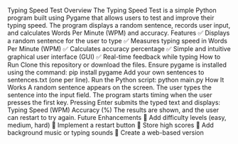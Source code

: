 Typing Speed Test
Overview
The Typing Speed Test is a simple Python program built using Pygame that allows users to test and improve their typing speed. The program displays a random sentence, records user input, and calculates Words Per Minute (WPM) and accuracy.
Features
✅ Displays a random sentence for the user to type
✅ Measures typing speed in Words Per Minute (WPM)
✅ Calculates accuracy percentage
✅ Simple and intuitive graphical user interface (GUI)
✅ Real-time feedback while typing
How to Run
Clone this repository or download the files.
Ensure pygame is installed using the command:
pip install pygame
Add your own sentences to sentences.txt (one per line).
Run the Python script:
python main.py
How It Works
A random sentence appears on the screen.
The user types the sentence into the input field.
The program starts timing when the user presses the first key.
Pressing Enter submits the typed text and displays:
Typing Speed (WPM)
Accuracy (%)
The results are shown, and the user can restart to try again.
Future Enhancements
🚀 Add difficulty levels (easy, medium, hard)
🚀 Implement a restart button
🚀 Store high scores
🚀 Add background music or typing sounds
🚀 Create a web-based version
